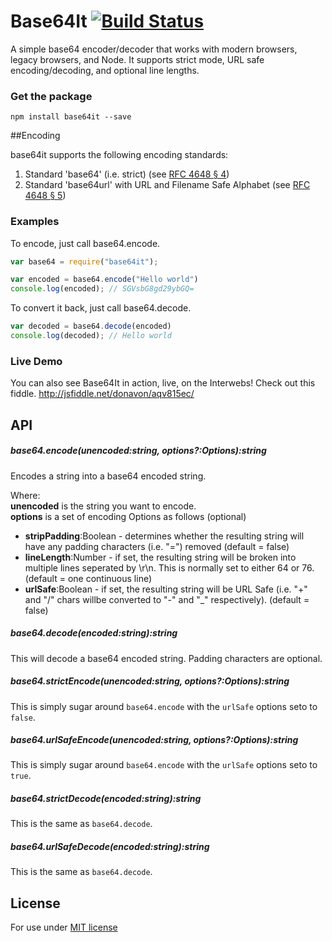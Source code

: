 Base64It [![Build Status](https://travis-ci.org/YuzuJS/base64it.svg)](https://travis-ci.org/YuzuJS/base64it)
========

A simple base64 encoder/decoder that works with modern browsers, legacy browsers, and Node.
It supports strict mode, URL safe encoding/decoding, and optional line lengths.

### Get the package

```
npm install base64it --save
```

##Encoding

base64it supports the following encoding standards:

1. Standard 'base64' (i.e. strict) (see [RFC 4648 § 4](http://tools.ietf.org/html/rfc4648#section-4>))
2. Standard 'base64url' with URL and Filename Safe Alphabet (see [RFC 4648 § 5](http://tools.ietf.org/html/rfc4648#section-5>))

### Examples

To encode, just call base64.encode.
```javascript
var base64 = require("base64it");

var encoded = base64.encode("Hello world")
console.log(encoded); // SGVsbG8gd29ybGQ=
```

To convert it back, just call base64.decode.
```javascript
var decoded = base64.decode(encoded)
console.log(decoded); // Hello world
```

### Live Demo

You can also see Base64It in action, live, on the Interwebs! Check out this fiddle. <http://jsfiddle.net/donavon/aqv815ec/>

## API

##### base64.encode(unencoded:string, options?:Options):string
Encodes a string into a base64 encoded string.

Where:  
**unencoded** is the string you want to encode.  
**options** is a set of encoding Options as follows (optional)  

* **stripPadding**:Boolean - determines whether the resulting string will have any padding characters (i.e. "=") removed (default = false)
* **lineLength**:Number - if set, the resulting string will be broken into multiple lines seperated by \r\n. This is normally set to either 64 or 76. (default = one continuous line)
* **urlSafe**:Boolean - if set, the resulting string will be URL Safe (i.e. "+" and "/" chars willbe converted to "-" and "_" respectively). (default = false)

##### base64.decode(encoded:string):string
This will decode a base64 encoded string. Padding characters are optional.

##### base64.strictEncode(unencoded:string, options?:Options):string
This is simply sugar around `base64.encode` with the `urlSafe` options seto to `false`. 

##### base64.urlSafeEncode(unencoded:string, options?:Options):string
This is simply sugar around `base64.encode` with the `urlSafe` options seto to `true`. 

##### base64.strictDecode(encoded:string):string
This is the same as `base64.decode`.

##### base64.urlSafeDecode(encoded:string):string
This is the same as `base64.decode`.

## License
For use under [MIT license](http://github.com/YuzuJS/base64it/raw/master/LICENSE)
